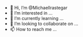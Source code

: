 - 👋 Hi, I’m @Michaellrastegar
- 👀 I’m interested in ...
- 🌱 I’m currently learning ...
- 💞️ I’m looking to collaborate on ...
- 📫 How to reach me ...

<!---
Micealrastegar/Micealrastegar is a ✨ special ✨ repository because its `README.md` (this file) appears on your GitHub profile.
You can click the Preview link to take a look at your changes.
--->
